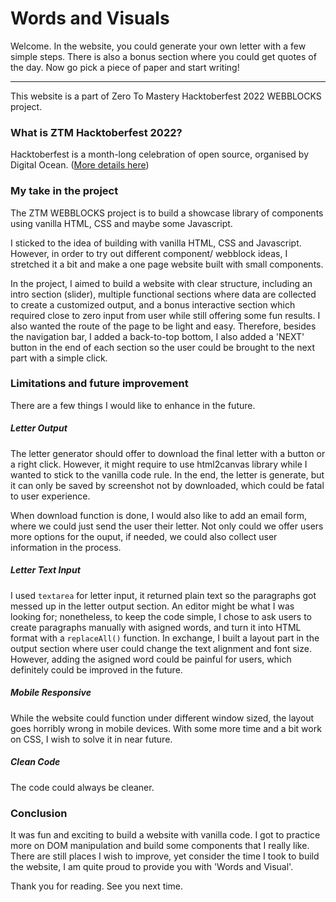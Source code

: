 <h1>Words and Visuals</h1>
<p>Welcome. In the website, you could generate your own letter with a few simple steps. There is also a bonus section where you could get quotes of the day. Now go pick a piece of paper and start writing!</p>
<hr>
<p>This website is a part of Zero To Mastery Hacktoberfest 2022 WEBBLOCKS project.</p>
<h3>What is ZTM Hacktoberfest 2022?</h3>
<p>Hacktoberfest is a month-long celebration of open source, organised by Digital Ocean. (<a href='https://github.com/zero-to-mastery/Hacktoberfest-2022/blob/master/README.md#what-is-hacktoberfest'>More details here</a>)</p>
<h3>My take in the project</h3>
<quote>The ZTM WEBBLOCKS project is to build a showcase library of components using vanilla HTML, CSS and maybe some Javascript.</quote>
<p>I sticked to the idea of building with vanilla HTML, CSS and Javascript. However, in order to try out different component/ webblock ideas, I stretched it a bit and make a one page website built with small components.</p>
<p>In the project, I aimed to build a website with clear structure, including an intro section (slider), multiple functional sections where data are collected to create a customized output, and a bonus interactive section which required close to zero input from user while still offering some fun results. I also wanted the route of the page to be light and easy. Therefore, besides the navigation bar, I added a back-to-top bottom, I also added a 'NEXT' button in the end of each section so the user could be brought to the next part with a simple click.</p>
<h3>Limitations and future improvement</h3>
<p>There are a few things I would like to enhance in the future.</p>
<h5>Letter Output</h5>
<p>The letter generator should offer to download the final letter with a button or a right click. However, it might require to use html2canvas library while I wanted to stick to the vanilla code rule. In the end, the letter is generate, but it can only be saved by screenshot not by downloaded, which could be fatal to user experience.</p>
<p>When download function is done, I would also like to add an email form, where we could just send the user their letter. Not only could we offer users more options for the ouput, if needed, we could also collect user information in the process.</p>
<h5>Letter Text Input</h5>
<p>I used <code>textarea</code> for letter input, it returned plain text so the paragraphs got messed up in the letter output section. An editor might be what I was looking for; nonetheless, to keep the code simple, I chose to ask users to create paragraphs manually with asigned words, and turn it into HTML format with a <code>replaceAll()</code> function. In exchange, I built a layout part in the output section where user could change the text alignment and font size. However, adding the asigned word could be painful for users, which definitely could be improved in the future.</p>
<h5>Mobile Responsive</h5>
<p>While the website could function under different window sized, the layout goes horribly wrong in mobile devices. With some more time and a bit work on CSS, I wish to solve it in near future.</p>
<h5>Clean Code</h5>
<p>The code could always be cleaner.</p>
<h3>Conclusion</h3>
<p>It was fun and exciting to build a website with vanilla code. I got to practice more on DOM manipulation and build some components that I really like. There are still places I wish to improve, yet consider the time I took to build the website, I am quite proud to provide you with 'Words and Visual'.</p>
<p>Thank you for reading. See you next time.</p>